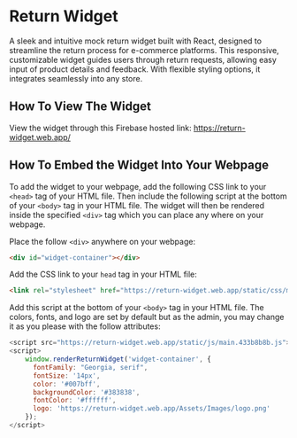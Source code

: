 # Return Widget

A sleek and intuitive mock return widget built with React, designed to streamline the return process for e-commerce platforms. This responsive, customizable widget guides users through return requests, allowing easy input of product details and feedback. With flexible styling options, it integrates seamlessly into any store.



## How To View The Widget

View the widget through this Firebase hosted link: https://return-widget.web.app/



## How To Embed the Widget Into Your Webpage

To add the widget to your webpage, add the following CSS link to your `<head>` tag of your HTML file.
Then include the following script at the bottom of your `<body>` tag in your HTML file.
The widget will then be rendered inside the specified `<div>` tag which you can place any where on your webpage.

Place the follow `<div>` anywhere on your webpage:

```html
<div id="widget-container"></div>
```

Add the CSS link to your `head` tag in your HTML file:
```html
<link rel="stylesheet" href="https://return-widget.web.app/static/css/main.32c893d7.css">
```


Add this script at the bottom of your `<body>` tag in your HTML file. The colors, fonts, and logo are set by default but as the admin, you may change it as you please with the follow attributes:

```javascript
<script src="https://return-widget.web.app/static/js/main.433b8b8b.js"></script>
<script>
    window.renderReturnWidget('widget-container', {
      fontFamily: "Georgia, serif",
      fontSize: '14px',
      color: '#007bff',
      backgroundColor: '#383838',
      fontColor: '#ffffff',
      logo: 'https://return-widget.web.app/Assets/Images/logo.png'
    });
</script>
```
